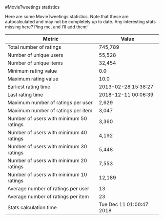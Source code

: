 #MovieTweetings statistics

Here are some MovieTweetings statistics. Note that these are autocalculated and may not be completely up to date. Any interesting stats missing here? Ping me, and I'll add them!

Metric | Value
--- | ---
Total number of ratings                 | 745,789
Number of unique users                  | 55,528
Number of unique items                  | 32,454
Minimum rating value                    | 0.0
Maximum rating value                    | 10.0
Earliest rating time                    | 2013-02-28 15:38:27
Last rating time                        | 2018-12-11 00:06:39
Maximum number of ratings per user      | 2,629
Maximum number of ratings per item      | 3,047
Number of users with minimum 50 ratings | 3,360
Number of users with minimum 40 ratings | 4,192
Number of users with minimum 30 ratings | 5,448
Number of users with minimum 20 ratings | 7,553
Number of users with minimum 10 ratings | 12,189
Average number of ratings per user      | 13
Average number of ratings per item      | 23
Stats calculation time                  | Tue Dec 11 01:00:47 2018

